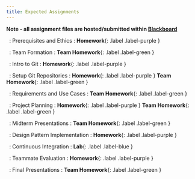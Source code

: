 ```yaml
---
title: Expected Assignments
---
```


**Note - all assignment files are hosted/submitted within [Blackboard](https://lms.gvsu.edu)**

&nbsp;
: Prerequisites and Ethics 
  : **Homework**{: .label .label-purple } 

&nbsp;
: Team Formation 
  : **Team Homework**{: .label .label-green } 

&nbsp;
: Intro to Git
  : **Homework**{: .label .label-purple }

&nbsp;
: Setup Git Repositories 
  : **Homework**{: .label .label-purple } **Team Homework**{: .label .label-green } 

&nbsp;
: Requirements and Use Cases 
  : **Team Homework**{: .label .label-green } 

&nbsp;
: Project Planning 
  : **Homework**{: .label .label-purple } **Team Homework**{: .label .label-green } 

&nbsp;
: Midterm Presentations 
  : **Team Homework**{: .label .label-green } 

&nbsp;
: Design Pattern Implementation 
  : **Homework**{: .label .label-purple } 

&nbsp;
: Continuous Integration 
  : **Lab**{: .label .label-blue } 

&nbsp;
: Teammate Evaluation 
  : **Homework**{: .label .label-purple } 

&nbsp;
: Final Presentations 
  : **Team Homework**{: .label .label-green } 